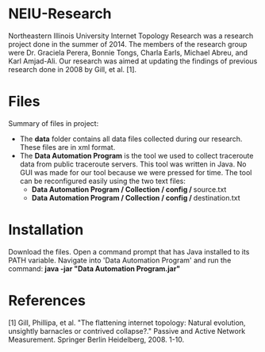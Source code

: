 NEIU-Research
=============

Northeastern Illinois University Internet Topology Research was a research project done in the summer of 2014. The members of the research group were Dr. Graciela Perera, Bonnie Tongs, Charla Earls, Michael Abreu, and Karl Amjad-Ali. Our research was aimed at updating the findings of previous research done in 2008 by Gill, et al. [1].

Files
=============

Summary of files in project:
  - The <b>data</b> folder contains all data files collected during our research. These files are in xml format.
  - The <b>Data Automation Program</b> is the tool we used to collect traceroute data from public traceroute servers. This tool was written in Java. No GUI was made for our tool because we were pressed for time. The tool can be reconfigured easily using the two text files:
    - <b>Data Automation Program / Collection / config / </b> source.txt
    - <b>Data Automation Program / Collection / config / </b> destination.txt

Installation
=============

Download the files. Open a command prompt that has Java installed to its PATH variable. Navigate into 'Data Automation Program' and run the command: <b>java -jar "Data Automation Program.jar"</b>

References
=============
[1] Gill, Phillipa, et al. "The flattening internet topology: Natural evolution, unsightly barnacles or contrived collapse?." Passive and Active Network Measurement. Springer Berlin Heidelberg, 2008. 1-10.
